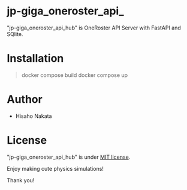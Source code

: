 # jp-giga_oneroster_api_

"jp-giga_oneroster_api_hub" is OneRoster API Server with FastAPI and SQlite.

# Installation

> docker compose build
> docker compose up


# Author

* Hisaho Nakata

# License
 
"jp-giga_oneroster_api_hub" is under [MIT license](https://en.wikipedia.org/wiki/MIT_License).
 
Enjoy making cute physics simulations!
 
Thank you!
